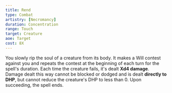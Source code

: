 ```yaml
---
title: Rend
type: Combat
artistry: [Necromancy]
duration: Concentration 
range: Touch
target: Creature
aoe: Target
cost: 8X
---
```

You slowly rip the soul of a creature from its body. It makes a Will contest against you and repeats the contest at the beginning of each turn for the spell's duration. Each time the creature fails, it's dealt **Xd4 damage**. Damage dealt this way cannot be blocked or dodged and is dealt **directly to DHP**, but cannot reduce the creature's DHP to less than 0. Upon succeeding, the spell ends.
